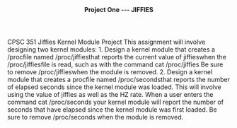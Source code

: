 <html>
  <header><b>Project One --- JIFFIES</b></header>
  <body>
  CPSC 351 Jiffies Kernel Module Project  
  This assignment will involve designing two kernel modules:
  1. Design a kernel module that creates a /procfile named /proc/jiffiesthat reports the current value of
  jiffieswhen the /proc/jiffiesfile is read, such as with the command
  cat /proc/jiffies
  Be sure to remove /proc/jiffieswhen the module is removed.
  2. Design a kernel module that creates a procfile named /proc/secondsthat reports the number of elapsed
  seconds since the kernel module was loaded. This will involve using the value of jiffies as well as the HZ rate.
  When a user enters the command
  cat /proc/seconds
  your kernel module will report the number of seconds that have elapsed since the kernel module was first
  loaded. Be sure to remove /proc/seconds when the module is removed.
  </body>


</html>
